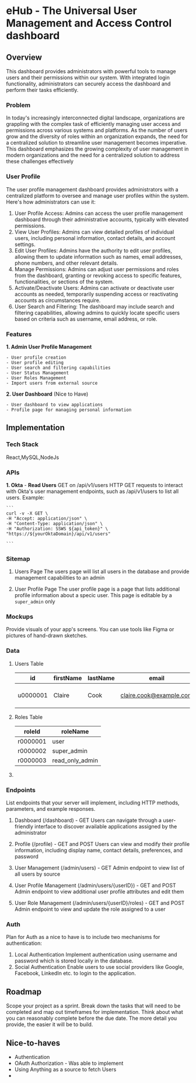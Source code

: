 # eHub - The Universal User Management and Access Control dashboard

## Overview

This dashboard provides administrators with powerful tools to manage users and their permissions within our system. With integrated login functionality, administrators can securely access the dashboard and perform their tasks efficiently. 

### Problem

 In today's increasingly interconnected digital landscape, organizations are grappling with the complex task of efficiently managing user access and permissions across various systems and platforms. As the number of users grow and the diversity of roles within an organization expands, the need for a centralized solution to streamline user management becomes imperative. This dashboard emphasizes the growing complexity of user management in modern organizations and the need for a centralized solution to address these challenges effectively

### User Profile

The user profile management dashboard provides administrators with a centralized platform to oversee and manage user profiles within the system. Here's how administrators can use it:

1. User Profile Access: Admins can access the user profile management dashboard through their administrative accounts, typically with elevated permissions.
2. View User Profiles: Admins can view detailed profiles of individual users, including personal information, contact details, and account settings.
3. Edit User Profiles: Admins have the authority to edit user profiles, allowing them to update information such as names, email addresses, phone numbers, and other relevant details.
4. Manage Permissions: Admins can adjust user permissions and roles from the dashboard, granting or revoking access to specific features, functionalities, or sections of the system.
5. Activate/Deactivate Users: Admins can activate or deactivate user accounts as needed, temporarily suspending access or reactivating accounts as circumstances require.
6. User Search and Filtering: The dashboard may include search and filtering capabilities, allowing admins to quickly locate specific users based on criteria such as username, email address, or role.

### Features

**1. Admin User Profile Management**

    - User profile creation
    - User profile editing
    - User search and filtering capabilities
    - User Status Management
    - User Roles Management
    - Import users from external source

**2. User Dashboard** (Nice to Have)

    - User dashboard to view applications
    - Profile page for managing personal information

## Implementation

### Tech Stack

React,MySQL,NodeJs

### APIs

**1. Okta**
    - **Read Users** GET on /api/v1/users
    HTTP GET requests to interact with Okta's user management endpoints, such as /api/v1/users to list all users. Example:

    ```
    curl -v -X GET \
    -H "Accept: application/json" \
    -H "Content-Type: application/json" \
    -H "Authorization: SSWS ${api_token}" \
    "https://${yourOktaDomain}/api/v1/users"

    ```  

### Sitemap

1. Users Page
The users page will list all users in the database and provide management capabilities to an admin

2. User Profile Page
The user profile page is a page that lists additional profile information about a specic user. This page is editable by a `super_admin` only

### Mockups

Provide visuals of your app's screens. You can use tools like Figma or pictures of hand-drawn sketches.

### Data

1. Users Table


    | id       | firstName | lastName | email                                                     | jobTitle         | department             | city     | state    | country       | phone          | status | password                         | salt     | role |
    | -------- | --------- | -------- | --------------------------------------------------------- | ---------------- | ---------------------- | -------- | -------- | ------------- | -------------- | ------ | -------------------------------- | -------- | ---- |
    | u0000001 | Claire    | Cook     | [claire.cook@example.com](mailto:claire.cook@example.com) | Systems Engineer | Information Technology | Billings | Michigan | United States | (301) 967-2738 | Active | ab54ac4c0be9480ae8fa5e9e2a5196a3 | sld1yGtd | user |

2. Roles Table

    | roleId   | roleName        |
    | -------- | --------------- |
    | r0000001 | user            |
    | r0000002 | super_admin     |
    | r0000003 | read_only_admin |

3. 

### Endpoints

List endpoints that your server will implement, including HTTP methods, parameters, and example responses.

1. Dashboard (/dashboard) - GET
    Users can navigate through a user-friendly interface to discover available applications assigned by the administrator

2. Profile (/profile) - GET and POST
    Users can view and modify their profile information, including display name, contact details, preferences, and password

3. User Management (/admin/users) - GET
    Admin endpoint to view list of all users by source

4. User Profile Management (/admin/users/{userID}) - GET and POST
    Admin endpoint to view additional user profile attributes and edit them

5. User Role Management (/admin/users/{userID}/roles) - GET and POST
    Admin endpoint to view and update the role assigned to a user


### Auth

Plan for Auth as a nice to have is to include two mechanisms for authentication:
1. Local Authentication
    Implement authentication using username and password which is stored locally in the database.
2. Social Authentication
    Enable users to use social providers like Google, Facebook, LinkedIn etc. to login to the application.

## Roadmap

Scope your project as a sprint. Break down the tasks that will need to be completed and map out timeframes for implementation. Think about what you can reasonably complete before the due date. The more detail you provide, the easier it will be to build.

## Nice-to-haves

- Authentication
- OAuth Authorization - Was able to implement
- Using Anything as a source to fetch Users
- 

